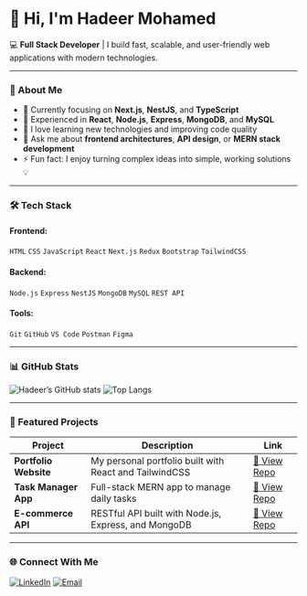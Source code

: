 # 👋 Hi, I'm Hadeer Mohamed

💻 **Full Stack Developer** | I build fast, scalable, and user-friendly web applications with modern technologies.

---

### 🚀 About Me
- 🌱 Currently focusing on **Next.js**, **NestJS**, and **TypeScript**  
- 💼 Experienced in **React**, **Node.js**, **Express**, **MongoDB**, and **MySQL**  
- 🧠 I love learning new technologies and improving code quality  
- 💬 Ask me about **frontend architectures**, **API design**, or **MERN stack development**  
- ⚡ Fun fact: I enjoy turning complex ideas into simple, working solutions 💡

---

### 🛠️ Tech Stack
#### Frontend:
`HTML` `CSS` `JavaScript` `React` `Next.js` `Redux` `Bootstrap` `TailwindCSS`

#### Backend:
`Node.js` `Express` `NestJS` `MongoDB` `MySQL` `REST API`

#### Tools:
`Git` `GitHub` `VS Code` `Postman` `Figma`

---

### 📊 GitHub Stats
![Hadeer’s GitHub stats](https://github-readme-stats.vercel.app/api?username=hadeer-mohamed98&show_icons=true&theme=radical)
![Top Langs](https://github-readme-stats.vercel.app/api/top-langs/?username=hadeer-mohamed98&layout=compact&theme=radical)

---

### 🧩 Featured Projects
| Project | Description | Link |
|----------|--------------|------|
| **Portfolio Website** | My personal portfolio built with React and TailwindCSS | [🔗 View Repo](https://github.com/hadeer-mohamed98/portfolio) |
| **Task Manager App** | Full-stack MERN app to manage daily tasks | [🔗 View Repo](https://github.com/hadeer-mohamed98/task-manager) |
| **E-commerce API** | RESTful API built with Node.js, Express, and MongoDB | [🔗 View Repo](https://github.com/hadeer-mohamed98/ecommerce-api) |

---

### 🌐 Connect With Me
[![LinkedIn](https://img.shields.io/badge/LinkedIn-0077B5?style=for-the-badge&logo=linkedin&logoColor=white)](https://linkedin.com/in/your-linkedin)
[![Email](https://img.shields.io/badge/Email-hadeer.mohamed98%40gmail.com-purple?style=for-the-badge)](mailto:hadeer.mohamed.salah2@gmail.com)

